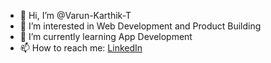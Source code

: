 - 👋 Hi, I’m @Varun-Karthik-T
- 👀 I’m interested in Web Development and Product Building
- 🌱 I’m currently learning App Development
- 📫 How to reach me: [LinkedIn](https://www.linkedin.com/in/varun-karthik-t-663268262/)

<!---
Varun-Karthik-T/Varun-Karthik-T is a ✨ special ✨ repository because its `README.md` (this file) appears on your GitHub profile.
You can click the Preview link to take a look at your changes.
--->
